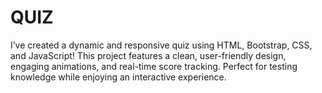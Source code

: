 # QUIZ
I’ve created a dynamic and responsive quiz using HTML, Bootstrap, CSS, and JavaScript! This project features a clean, user-friendly design, engaging animations, and real-time score tracking. Perfect for testing knowledge while enjoying an interactive experience.
